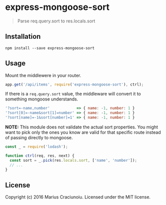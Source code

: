 # express-mongoose-sort

> Parse req.query.sort to res.locals.sort

## Installation

    npm install --save express-mongoose-sort

## Usage

Mount the middlewere in your router.

```js
app.get('/api/items', require('express-mongoose-sort'), ctrl);
```

If there is a `req.query.sort` value, the middleware will convert it to something mongoose understands.

```js
'?sort=-name,number'            => { name: -1, number: 1 }
'?sort[0]=-name&sort[1]=number' => { name: -1, number: 1 }
'?sort[name]=-1&sort[number]=1' => { name: -1, number: 1 }
```

**NOTE:** This module does not validate the actual sort properties. You might want to pick only the ones you know are valid for that specific route instead of passing directly to mongoose.

```js
const _ = require('lodash');

function ctrl(req, res, next) {
  const sort = _.pick(res.locals.sort, ['name', 'number']);
  // ...
}
```

## License

Copyright (c) 2016 Marius Craciunoiu. Licensed under the MIT license.

